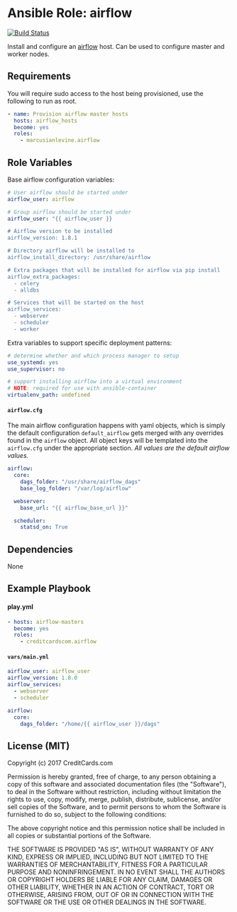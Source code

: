 # Ansible Role: airflow

[![Build Status](https://travis-ci.org/CreditCardsCom/ansible-airflow.svg?branch=master)](https://travis-ci.org/CreditCardsCom/ansible-airflow)

Install and configure an [airflow](http://airflow.incubator.apache.org/) host. Can be used to configure master and worker nodes.

## Requirements

You will require sudo access to the host being provisioned, use the following to run as root.

```yml
- name: Provision airflow master hosts
  hosts: airflow_hosts
  become: yes
  roles:
    - marcusianlevine.airflow
```

## Role Variables

Base airflow configuration variables:

```yml
# User airflow should be started under
airflow_user: airflow

# Group airflow should be started under
airflow_user: "{{ airflow_user }}

# Airflow version to be installed
airflow_version: 1.8.1

# Directory airflow will be installed to
airflow_install_directory: /usr/share/airflow

# Extra packages that will be installed for airflow via pip install
airflow_extra_packages:
  - celery
  - alldbs

# Services that will be started on the host
airflow_services:
  - webserver
  - scheduler
  - worker
```

Extra variables to support specific deployment patterns:

```yml
# determine whether and which process manager to setup
use_systemd: yes
use_supervisor: no

# support installing airflow into a virtual environment
# NOTE: required for use with ansible-container
virtualenv_path: undefined
```

#### `airflow.cfg`
The main airflow configuration happens with yaml objects, which is simply the default configuration `default_airflow` gets merged with any overrides found in the `airflow` object. All object keys will be templated into the `airflow.cfg` under the appropriate section. *All values are the default airflow values.*

```yml
airflow:
  core:
    dags_folder: "/usr/share/airflow_dags"
    base_log_folder: "/var/log/airflow"

  webserver:
    base_url: "{{ airflow_base_url }}"

  scheduler:
    statsd_on: True
```

## Dependencies

None

## Example Playbook

#### play.yml

```yml
- hosts: airflow-masters
  become: yes
  roles:
    - creditcardscom.airflow
```

#### `vars/main.yml`

```yml
airflow_user: airflow_user
airflow_version: 1.8.0
airflow_services:
  - webserver
  - scheduler

airflow:
  core:
    dags_folder: "/home/{{ airflow_user }}/dags"
```

## License (MIT)

Copyright (c) 2017 CreditCards.com

Permission is hereby granted, free of charge, to any person obtaining a copy
of this software and associated documentation files (the "Software"), to deal
in the Software without restriction, including without limitation the rights
to use, copy, modify, merge, publish, distribute, sublicense, and/or sell
copies of the Software, and to permit persons to whom the Software is
furnished to do so, subject to the following conditions:

The above copyright notice and this permission notice shall be included in all
copies or substantial portions of the Software.

THE SOFTWARE IS PROVIDED "AS IS", WITHOUT WARRANTY OF ANY KIND, EXPRESS OR
IMPLIED, INCLUDING BUT NOT LIMITED TO THE WARRANTIES OF MERCHANTABILITY,
FITNESS FOR A PARTICULAR PURPOSE AND NONINFRINGEMENT. IN NO EVENT SHALL THE
AUTHORS OR COPYRIGHT HOLDERS BE LIABLE FOR ANY CLAIM, DAMAGES OR OTHER
LIABILITY, WHETHER IN AN ACTION OF CONTRACT, TORT OR OTHERWISE, ARISING FROM,
OUT OF OR IN CONNECTION WITH THE SOFTWARE OR THE USE OR OTHER DEALINGS IN THE
SOFTWARE.
